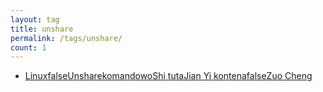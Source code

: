 ```yaml
---
layout: tag
title: unshare
permalink: /tags/unshare/
count: 1
---
```


- [LinuxfalseUnsharekomandowoShi tutaJian Yi kontenafalseZuo Cheng ](https://cat-in-136.github.io/2024/05/create-a-basic-container-with-unshare-command-on-linux.html)
